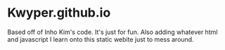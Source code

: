 # Kwyper.github.io
Based off of Inho Kim's code.
It's just for fun. Also adding whatever html and javascript I learn onto this static webite just to mess around.
